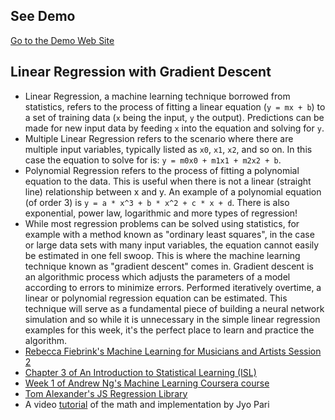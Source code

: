 ## See Demo
[Go to the Demo Web Site](https://karisgradientdecent.netlify.app/)

## Linear Regression with Gradient Descent
* Linear Regression, a machine learning technique borrowed from statistics, refers to the process of fitting a linear equation (`y = mx + b`) to a set of training data (`x` being the input, `y` the output). Predictions can be made for new input data by feeding `x` into the equation and solving for `y`.
* Multiple Linear Regression refers to the scenario where there are multiple input variables, typically listed as `x0`, `x1`, `x2`, and so on. In this case the equation to solve for is: `y = m0x0 + m1x1 + m2x2 + b`.
* Polynomial Regression refers to the process of fitting a polynomial equation to the data. This is useful when there is not a linear (straight line) relationship between x and y. An example of a polynomial equation (of order 3) is `y = a * x^3 + b * x^2 + c * x + d`. There is also exponential, power law, logarithmic and more types of regression!
* While most regression problems can be solved using statistics, for example with a method known as "ordinary least squares", in the case or large data sets with many input variables, the equation cannot easily be estimated in one fell swoop. This is where the machine learning technique known as "gradient descent" comes in. Gradient descent is an algorithmic process which adjusts the parameters of a model according to errors to minimize errors. Performed iteratively overtime, a linear or polynomial regression equation can be estimated. This technique will serve as a fundamental piece of building a neural network simulation and so while it is unnecessary in the simple linear regression examples for this week, it's the perfect place to learn and practice the algorithm.
* [Rebecca Fiebrink's Machine Learning for Musicians and Artists Session 2](https://www.kadenze.com/courses/machine-learning-for-musicians-and-artists-v/sessions/regression)
* [Chapter 3 of An Introduction to Statistical Learning (ISL)](http://www-bcf.usc.edu/~gareth/ISL/)
* [Week 1 of Andrew Ng's Machine Learning Coursera course](https://www.coursera.org/learn/machine-learning/home/week/1)
* [Tom Alexander's JS Regression Library](https://github.com/Tom-Alexander/regression-js)
* A video [tutorial](https://www.youtube.com/watch?v=HJRWhgyjoNo&t=608s) of the math and implementation by Jyo Pari


